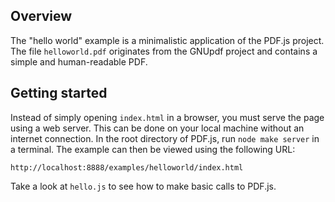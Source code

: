 ## Overview

The "hello world" example is a minimalistic application of the PDF.js project.
The file `helloworld.pdf` originates from the GNUpdf project and contains a
simple and human-readable PDF.

## Getting started

Instead of simply opening `index.html` in a browser, you must serve the page
using a web server. This can be done on your local machine without an internet
connection. In the root directory of PDF.js, run `node make server` in a
terminal. The example can then be viewed using the following URL:

`http://localhost:8888/examples/helloworld/index.html`

Take a look at `hello.js` to see how to make basic calls to PDF.js.
